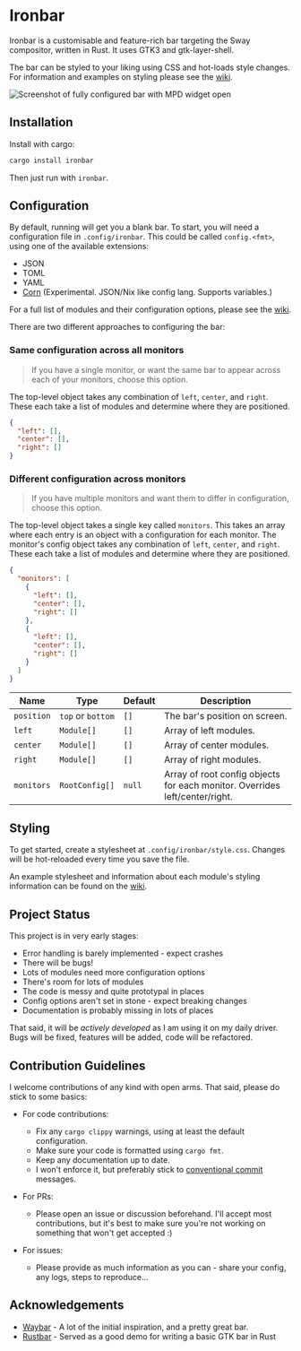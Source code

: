 # Ironbar

Ironbar is a customisable and feature-rich bar targeting the Sway compositor, written in Rust. 
It uses GTK3 and gtk-layer-shell.

The bar can be styled to your liking using CSS and hot-loads style changes. 
For information and examples on styling please see the [wiki](https://github.com/JakeStanger/ironbar/wiki).

![Screenshot of fully configured bar with MPD widget open](https://user-images.githubusercontent.com/5057870/184539623-92d56a44-a659-49a9-91f9-5cdc453e5dfb.png)


## Installation

Install with cargo:

```sh
cargo install ironbar
```

Then just run with `ironbar`.

## Configuration

By default, running will get you a blank bar. To start, you will need a configuration file in `.config/ironbar`. This could be called `config.<fmt>`, using one of the available extensions:

- JSON
- TOML
- YAML
- [Corn](https://github.com/jakestanger/corn) (Experimental. JSON/Nix like config lang. Supports variables.)

For a full list of modules and their configuration options, please see the [wiki](https://github.com/JakeStanger/ironbar/wiki).

There are two different approaches to configuring the bar:

### Same configuration across all monitors

> If you have a single monitor, or want the same bar to appear across each of your monitors, choose this option.

The top-level object takes any combination of `left`, `center`, and `right`. These each take a list of modules and determine where they are positioned. 

```json
{
  "left": [],
  "center": [],
  "right": []
}
```

### Different configuration across monitors

> If you have multiple monitors and want them to differ in configuration, choose this option.
 
The top-level object takes a single key called `monitors`. This takes an array where each entry is an object with a configuration for each monitor.
The monitor's config object takes any combination of `left`, `center`, and `right`. These each take a list of modules and determine where they are positioned. 

```json
{
  "monitors": [
    {
      "left": [],
      "center": [],
      "right": []
    },
    {
      "left": [],
      "center": [],
      "right": []
    }
  ]
}
```

| Name       | Type              | Default | Description                                                                 |
|------------|-------------------|---------|-----------------------------------------------------------------------------|
| `position` | `top` or `bottom` | `[]`    | The bar's position on screen.                                               |
| `left`     | `Module[]`        | `[]`    | Array of left modules.                                                      |
| `center`   | `Module[]`        | `[]`    | Array of center modules.                                                    |
| `right`    | `Module[]`        | `[]`    | Array of right modules.                                                     |
| `monitors` | `RootConfig[]`    | `null`  | Array of root config objects for each monitor. Overrides left/center/right. |

## Styling

To get started, create a stylesheet at `.config/ironbar/style.css`. Changes will be hot-reloaded every time you save the file.

An example stylesheet and information about each module's styling information can be found on the [wiki](https://github.com/JakeStanger/ironbar/wiki).

## Project Status

This project is in very early stages:

- Error handling is barely implemented - expect crashes
- There will be bugs!
- Lots of modules need more configuration options
- There's room for lots of modules
- The code is messy and quite prototypal in places
- Config options aren't set in stone - expect breaking changes
- Documentation is probably missing in lots of places

That said, it will be *actively developed* as I am using it on my daily driver.
Bugs will be fixed, features will be added, code will be refactored.

## Contribution Guidelines

I welcome contributions of any kind with open arms. That said, please do stick to some basics:

- For code contributions:
  - Fix any `cargo clippy` warnings, using at least the default configuration.
  - Make sure your code is formatted using `cargo fmt`.
  - Keep any documentation up to date.
  - I won't enforce it, but preferably stick to [conventional commit](https://www.conventionalcommits.org/en/v1.0.0/) messages.


- For PRs:
  - Please open an issue or discussion beforehand. 
    I'll accept most contributions, but it's best to make sure you're not working on something that won't get accepted :)


- For issues:
  - Please provide as much information as you can - share your config, any logs, steps to reproduce...

## Acknowledgements

- [Waybar](https://github.com/Alexays/Waybar) - A lot of the initial inspiration, and a pretty great bar.
- [Rustbar](https://github.com/zeroeightysix/rustbar) - Served as a good demo for writing a basic GTK bar in Rust
